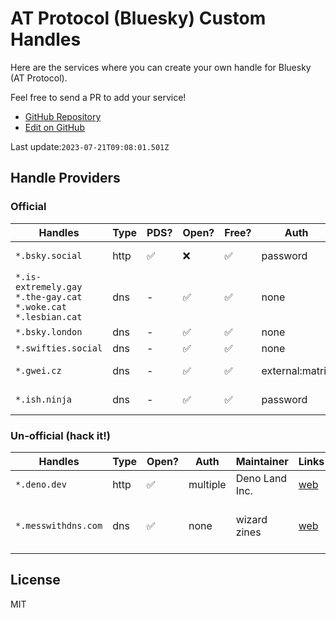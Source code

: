 # AT Protocol (Bluesky) Custom Handles

Here are the services where you can create your own handle for Bluesky (AT Protocol).

Feel free to send a PR to add your service!

* [GitHub Repository](https://github.com/atscan/atproto-custom-handles)
* [Edit on GitHub](https://github.com/atscan/atproto-custom-handles/edit/main/src/data.yaml)

Last update:`2023-07-21T09:08:01.501Z`

## Handle Providers

### Official

| Handles | Type | PDS? | Open? | Free? | Auth | Maintainer | Links |
|---|---|---|---|---|---|---|---|
| `*.bsky.social` | http | ✅ | ❌ | ✅ | password | [Bluesky PBLLC](https://bsky.app/profile/did:plc:z72i7hdynmk6r22z27h6tvur) | [web](https://blueskyweb.xyz/), [git](https://github.com/bluesky-social) |
| `*.is-extremely.gay`<br>`*.the-gay.cat`<br>`*.woke.cat`<br>`*.lesbian.cat` | dns | - | ✅ | ✅ | none | [@domi.zip](https://bsky.app/profile/did:plc:7bwr7mioqql34n2mrqwqypbz) | [web](https://handles.domi.zip/), [git](https://github.com/SlickDomique/open-handles) |
| `*.bsky.london` | dns | - | ✅ | ✅ | none | [@pfrazees.monster](https://bsky.app/profile/did:plc:p2cp5gopk7mgjegy6wadk3ep) | [web](https://bsky.london/) |
| `*.swifties.social` | dns | - | ✅ | ✅ | none | [@pfrazees.monster](https://bsky.app/profile/did:plc:p2cp5gopk7mgjegy6wadk3ep) | [web](https://bsky.london/) |
| `*.gwei.cz` | dns | - | ✅ | ✅ | external:matrix | [@gwei.cz](https://bsky.app/profile/did:plc:2bs6eyzyjkqb5gmqbfurccx2) | [web](https://app.element.io/#/room/bluesky:gwei.cz), [git](https://github.com/gweicz/atproto-handle-matrix-bot) |
| `*.ish.ninja` | dns | - | ✅ | ✅ | password | [@ishaanbedi.in](https://bsky.app/profile/did:plc:d5d2pdxfn2feddaqrxg337ta) | [web](https://www.ish.ninja/), [git](https://github.com/ishaanbedi/ish.ninja) |

### Un-official (hack it!)

| Handles | Type | Open? | Auth | Maintainer | Links | Note |
|---|---|---|---|---|---|---|
| `*.deno.dev` | http | ✅ | multiple | Deno Land Inc. | [web](https://deno.com/deploy) |  |
| `*.messwithdns.com` | dns | ✅ | none | wizard zines | [web](http://messwithdns.com/) | only temporary, suitable for testing |

## License

MIT